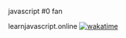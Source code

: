 javascript #0 fan

learnjavascript.online [![wakatime](https://wakatime.com/badge/github/Giannasaurus/learnjavascript.online.svg)](https://wakatime.com/badge/github/Giannasaurus/learnjavascript.online)
